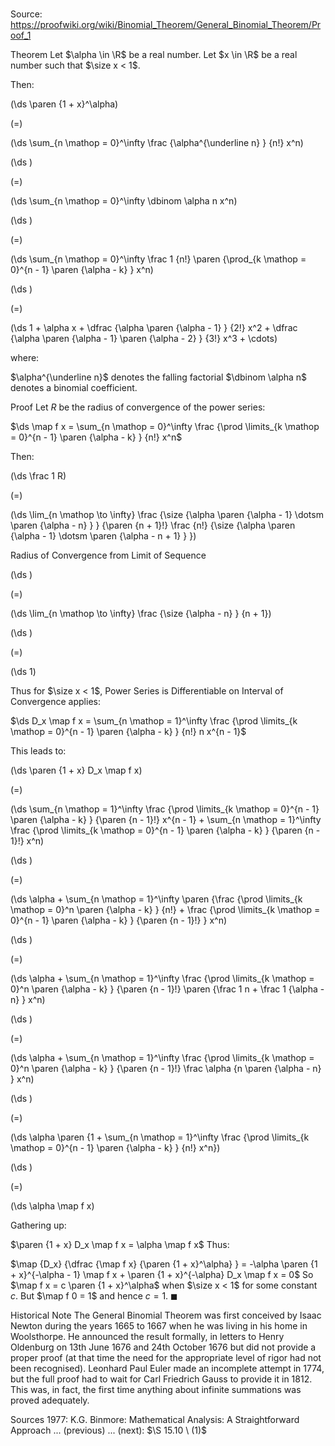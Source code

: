 # 

Source: https://proofwiki.org/wiki/Binomial_Theorem/General_Binomial_Theorem/Proof_1



Theorem
Let $\alpha \in \R$ be a real number.
Let $x \in \R$ be a real number such that $\size x < 1$.

Then:














\(\ds \paren {1 + x}^\alpha\)

\(=\)







\(\ds \sum_{n \mathop = 0}^\infty \frac {\alpha^{\underline n} } {n!} x^n\)




















\(\ds \)

\(=\)







\(\ds \sum_{n \mathop = 0}^\infty \dbinom \alpha n x^n\)




















\(\ds \)

\(=\)







\(\ds \sum_{n \mathop = 0}^\infty \frac 1 {n!} \paren {\prod_{k \mathop = 0}^{n - 1} \paren {\alpha - k} } x^n\)




















\(\ds \)

\(=\)







\(\ds 1 + \alpha x + \dfrac {\alpha \paren {\alpha - 1} } {2!} x^2 + \dfrac {\alpha \paren {\alpha - 1} \paren {\alpha - 2} } {3!} x^3 + \cdots\)









where:

$\alpha^{\underline n}$ denotes the falling factorial
$\dbinom \alpha n$ denotes a binomial coefficient.


Proof
Let $R$ be the radius of convergence of the power series:

$\ds \map f x = \sum_{n \mathop = 0}^\infty \frac {\prod \limits_{k \mathop = 0}^{n - 1} \paren {\alpha - k} } {n!} x^n$

Then:














\(\ds \frac 1 R\)

\(=\)







\(\ds \lim_{n \mathop \to \infty} \frac {\size {\alpha \paren {\alpha - 1} \dotsm \paren {\alpha - n} } } {\paren {n + 1}!} \frac {n!} {\size {\alpha \paren {\alpha - 1} \dotsm \paren {\alpha - n + 1} } }\)





Radius of Convergence from Limit of Sequence














\(\ds \)

\(=\)







\(\ds \lim_{n \mathop \to \infty} \frac {\size {\alpha - n} } {n + 1}\)




















\(\ds \)

\(=\)







\(\ds 1\)









Thus for $\size x < 1$, Power Series is Differentiable on Interval of Convergence applies:

$\ds D_x \map f x = \sum_{n \mathop = 1}^\infty \frac {\prod \limits_{k \mathop = 0}^{n - 1} \paren {\alpha - k} } {n!} n x^{n - 1}$

This leads to:














\(\ds \paren {1 + x} D_x \map f x\)

\(=\)







\(\ds \sum_{n \mathop = 1}^\infty \frac {\prod \limits_{k \mathop = 0}^{n - 1} \paren {\alpha - k} } {\paren {n - 1}!} x^{n - 1} + \sum_{n \mathop = 1}^\infty \frac {\prod \limits_{k \mathop = 0}^{n - 1} \paren {\alpha - k} } {\paren {n - 1}!} x^n\)




















\(\ds \)

\(=\)







\(\ds \alpha + \sum_{n \mathop = 1}^\infty \paren {\frac {\prod \limits_{k \mathop = 0}^n \paren {\alpha - k} } {n!} + \frac {\prod \limits_{k \mathop = 0}^{n - 1} \paren {\alpha - k} } {\paren {n - 1}!} } x^n\)




















\(\ds \)

\(=\)







\(\ds \alpha + \sum_{n \mathop = 1}^\infty \frac {\prod \limits_{k \mathop = 0}^n \paren {\alpha - k} } {\paren {n - 1}!} \paren {\frac 1 n + \frac 1 {\alpha - n} } x^n\)




















\(\ds \)

\(=\)







\(\ds \alpha + \sum_{n \mathop = 1}^\infty \frac {\prod \limits_{k \mathop = 0}^n \paren {\alpha - k} } {\paren {n - 1}!} \frac \alpha {n \paren {\alpha - n} } x^n\)




















\(\ds \)

\(=\)







\(\ds \alpha \paren {1 + \sum_{n \mathop = 1}^\infty \frac {\prod \limits_{k \mathop = 0}^{n - 1} \paren {\alpha - k} } {n!} x^n}\)




















\(\ds \)

\(=\)







\(\ds \alpha \map f x\)









Gathering up:

$\paren {1 + x} D_x \map f x = \alpha \map f x$
Thus:

$\map {D_x} {\dfrac {\map f x} {\paren {1 + x}^\alpha} } = -\alpha \paren {1 + x}^{-\alpha - 1} \map f x + \paren {1 + x}^{-\alpha} D_x \map f x = 0$
So $\map f x = c \paren {1 + x}^\alpha$ when $\size x < 1$ for some constant $c$.
But $\map f 0 = 1$ and hence $c = 1$.
$\blacksquare$


Historical Note
The General Binomial Theorem was first conceived by Isaac Newton during the years $1665$ to $1667$ when he was living in his home in Woolsthorpe.
He announced the result formally, in letters to Henry Oldenburg on $13$th June $1676$ and $24$th October $1676$ but did not provide a proper proof (at that time the need for the appropriate level of rigor had not been recognised).
Leonhard Paul Euler made an incomplete attempt in $1774$, but the full proof had to wait for Carl Friedrich Gauss to provide it in $1812$.
This was, in fact, the first time anything about infinite summations was proved adequately.


Sources
1977: K.G. Binmore: Mathematical Analysis: A Straightforward Approach ... (previous) ... (next): $\S 15.10 \ (1)$




